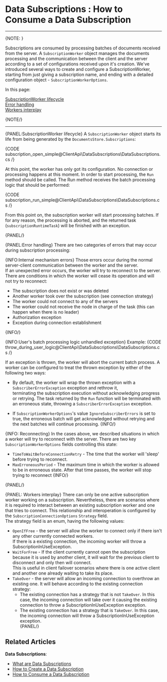 ﻿# Data Subscriptions : How to Consume a Data Subscription

---

{NOTE: }

Subscriptions are consumed by processing batches of documents received from the server. 
A `SubscriptionWorker` object manages the documents processing and the communication between the client and the server according to a set of configurations received upon it's creation. 
We've introduced several ways to create and configure a SubscriptionWorker, starting from just giving a subscription name, and ending with a detailed configuration object - `SubscriptionWorkerOptions`.

In this page:

[SubscriptionWorker lifecycle](../../../client-api/data-subscriptions/consumption/how-to-consume-data-subscription#subscriptionworker-lifecycle)  
[Error handling](../../../client-api/data-subscriptions/consumption/how-to-consume-data-subscription#error-handling)  
[Workers interplay](../../../client-api/data-subscriptions/consumption/how-to-consume-data-subscription#workers-interplay)

{NOTE/}

---

{PANEL:SubscriptionWorker lifecycle}
A `SubscriptionWorker` object starts its life from being generated by the `DocumentsStore.Subscriptions`:

{CODE subscription_open_simple@ClientApi\DataSubscriptions\DataSubscriptions.cs /}

At this point, the worker has only got its configuration. No connection or processing happens at this moment. 
In order to start processing, the `Run` method should be called. The Run method receives the batch processing logic that should be performed:

{CODE subscription_run_simple@ClientApi\DataSubscriptions\DataSubscriptions.cs /}

From this point on, the subscription worker will start processing batches. If for any reason, the processing is aborted, and the returned task (`subscriptionRuntimeTask`) will be finished with an exception.

{PANEL/}


{PANEL:Error handling}
There are two categories of errors that may occur during subscription processing:

{INFO:Internal mechanism errors}
Those errors occur during the normal server-client communication between the worker and the server.  
If an unexpected error occurs, the worker will try to reconnect to the server. There are conditions in which the worker will cease its operation and will not try to reconnect:  

* The subscription does not exist or was deleted  
* Another worker took over the subscription (see connection strategy)
* The worker could not connect to any of the servers
* The worker could not receive the node in charge of the task (this can happen when there is no leader)
* Authorization exception
* Exception during connection establishment

{INFO/}

{INFO:User's batch processing logic unhandled exception}
Example:
{CODE throw_during_user_logic@ClientApi\DataSubscriptions\DataSubscriptions.cs /}

If an exception is thrown, the worker will abort the current batch process. 
A worker can be configured to treat the thrown exception by either of the following two ways:  

* By default, the worker will wrap the thrown exception with a `SubscriberErrorException` exception and rethrow it,  
  terminating the subscription execution without acknowledging progress or retrying. The task returned by the `Run` function will
  be terminated with an erroneous state, throwing a `SubscriberErrorException` exception.

* If `SubscriptionWorkerOptions`'s value `IgnoreSubscriberErrors` is set to true, the erroneous batch will get acknowledged without retrying and the next batches will continue processing. 
{INFO/}

{INFO: Reconnecting}
In the cases above, we described situations in which a worker will try to reconnect with the server. There are two key `SubscriptionWorkerOptions` fields controlling this state:

*  `TimeToWaitBeforeConnectionRetry` - The time that the worker will 'sleep' before trying to reconnect.
* `MaxErroneousPeriod` - The maximum time in which the worker is allowed to be in erroneous state. After that time passes, the worker will stop trying to reconnect
{INFO/}


{PANEL/}

{PANEL: Workers interplay}
There can only be one active subscription worker working on a subscription. 
Nevertheless, there are scenarios where it is required to interact between an existing subscription worker and one that tries to connect. 
This relationship and interoperation is configured by the `SubscriptionConnectionOptions` `Strategy` field.  
The strategy field is an enum, having the following values:  

* `OpenIfFree` - the server will allow the worker to connect only if there isn't any other currently connected workers.  
  If there is a existing connection, the incoming worker will throw a SubscriptionInUseException.  
* `WaitForFree` - If the client currently cannot open the subscription because it is used by another client, it will wait for the previous client to disconnect and only then will connect.  
  This is useful in client failover scenarios where there is one active client and another one already waiting to take its place.  
* `TakeOver` - the server will allow an incoming connection to overthrow an existing one. It will behave according to the existing connection strategy:
  * The existing connection has a strategy that is not `TakeOver`. In this case, the incoming connection will take over it causing the existing connection to throw a SubscriptionInUseException exception.  
  * The existing connection has a strategy that is `TakeOver`. In this case, the incoming connection will throw a SubscriptionInUseException exception.  
{PANEL/}

## Related Articles

**Data Subscriptions**:

- [What are Data Subscriptions](../../../client-api/data-subscriptions/what-are-data-subscriptions)
- [How to Create a Data Subscription](../../../client-api/data-subscriptions/creation/how-to-create-data-subscription)
- [How to Consume a Data Subscription](../../../client-api/data-subscriptions/consumption/how-to-consume-data-subscription)
